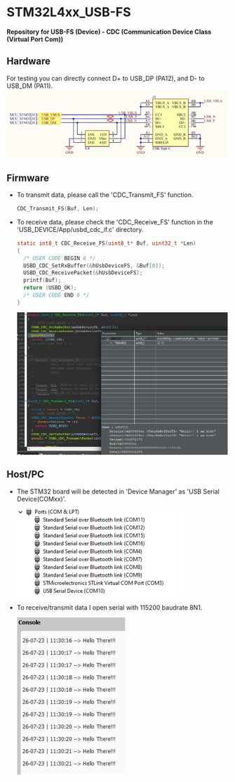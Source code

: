 # STM32L4xx_USB-FS
**Repository for USB-FS (Device) - CDC (Communication Device Class (Virtual Port Com))**

## Hardware 
For testing you can directly connect D+ to USB_DP (PA12), and D- to USB_DM (PA11). 
![alt text](https://github.com/ilhamahendra14/STM32L4xx_USB-FS/blob/24d2a5c4390c9015f123c1717fa9d9488887519d/Images/USB_Type-C_Schematic.png?raw=true)

## Firmware
+ To transmit data, please call the 'CDC_Transmit_FS' function.
  ```C
  CDC_Transmit_FS(Buf, Len);
  ```
+ To receive data, please check the 'CDC_Receive_FS' function in the 'USB_DEVICE/App/usbd_cdc_if.c' directory.
  ```C
  static int8_t CDC_Receive_FS(uint8_t* Buf, uint32_t *Len)
  {
    /* USER CODE BEGIN 6 */
    USBD_CDC_SetRxBuffer(&hUsbDeviceFS, &Buf[0]);
    USBD_CDC_ReceivePacket(&hUsbDeviceFS);
    printf(Buf);
    return (USBD_OK);
    /* USER CODE END 6 */
  }
  ```
  ![alt text](https://github.com/ilhamahendra14/STM32L4xx_USB-FS/blob/24d2a5c4390c9015f123c1717fa9d9488887519d/Images/Device_Receive.png?raw=true)

## Host/PC
+ The STM32 board will be detected in 'Device Manager' as 'USB Serial Device(COMxx)'.

  ![alt text](https://github.com/ilhamahendra14/STM32L4xx_USB-FS/blob/24d2a5c4390c9015f123c1717fa9d9488887519d/Images/Device_Manager_COMPorts.png?raw=true)
+ To receive/transmit data I open serial with 115200 baudrate 8N1.

  ![alt text](https://github.com/ilhamahendra14/STM32L4xx_USB-FS/blob/24d2a5c4390c9015f123c1717fa9d9488887519d/Images/Host_Receive_2.png?raw=true)
